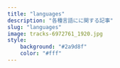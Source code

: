 ```yaml
---
title: "languages"
description: "各種言語にに関する記事"
slug: "languages"
image: tracks-6972761_1920.jpg
style:
    background: "#2a9d8f"
    color: "#fff"
---
```

